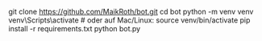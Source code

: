 git clone https://github.com/MaikRoth/bot.git
cd bot
python -m venv venv
venv\Scripts\activate   # oder auf Mac/Linux: source venv/bin/activate
pip install -r requirements.txt
python bot.py
